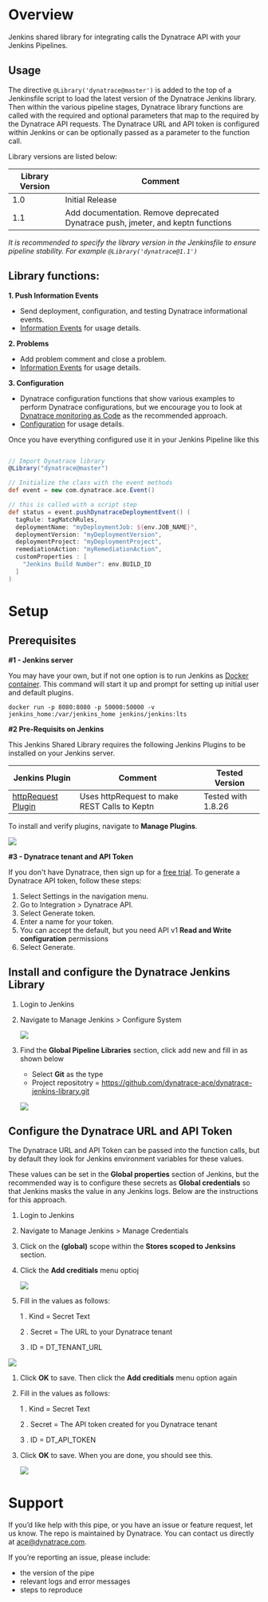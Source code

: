 # Overview

Jenkins shared library for integrating calls the Dynatrace API with your Jenkins Pipelines.

## Usage

The directive `@Library('dynatrace@master')` is added to the top of a Jenkinsfile script to load the latest version of the Dynatrace Jenkins library. Then within the various pipeline stages, Dynatrace library functions are called with the required and optional parameters that map to the required by the Dynatrace API requests.  The Dynatrace URL and API token is configured within Jenkins or can be optionally passed as a parameter to the function call. 

Library versions are listed below:  

| Library Version | Comment |
| --------------- | ------- |
| 1.0 | Initial Release |
| 1.1 | Add documentation. Remove deprecated Dynatrace push, jmeter, and keptn functions |

*It is recommended to specify the library version in the Jenkinsfile to ensure pipeline stability. For example `@Library('dynatrace@1.1')`*

## Library functions:

**1. Push Information Events** 
  * Send deployment, configuration, and testing Dynatrace informational events. 
  * [Information Events](PUSHEVENTS.md) for usage details.

**2. Problems** 
  * Add problem comment and close a problem. 
  * [Information Events](PROBLEM.md) for usage details.

**3. Configuration** 
  * Dynatrace configuration functions that show various examples to perform Dynatrace configurations, but we encourage you to look at [Dynatrace monitoring as Code](https://github.com/dynatrace-oss/dynatrace-monitoring-as-code) as the recommended approach.
  * [Configuration](CONFIGURATION.md) for usage details.

Once you have everything configured use it in your Jenkins Pipeline like this

```groovy

// Import Dynatrace library
@Library("dynatrace@master")

// Initialize the class with the event methods
def event = new com.dynatrace.ace.Event()

// this is called with a script step
def status = event.pushDynatraceDeploymentEvent() (
  tagRule: tagMatchRules,
  deploymentName: "myDeploymentJob: ${env.JOB_NAME}",
  deploymentVersion: "myDeploymentVersion",
  deploymentProject: "myDeploymentProject",
  remediationAction: "myRemediationAction",
  customProperties : [
    "Jenkins Build Number": env.BUILD_ID
  ]
)

```

# Setup

## Prerequisites

**#1 - Jenkins server**  

You may have your own, but if not one option is to run Jenkins as [Docker container](https://github.com/jenkinsci/docker/blob/master/README.md).  This command will start it up and prompt for setting up initial user and default plugins.
```
docker run -p 8080:8080 -p 50000:50000 -v jenkins_home:/var/jenkins_home jenkins/jenkins:lts
```

**#2 Pre-Requisits on Jenkins**

This Jenkins Shared Library requires the following Jenkins Plugins to be installed on your Jenkins server.

| Jenkins Plugin | Comment | Tested Version |
| -------------- | -------- | ------------ |
| [httpRequest Plugin](https://plugins.jenkins.io/http_request/) | Uses httpRequest to make REST Calls to Keptn | Tested with 1.8.26 | 

To install and verify plugins, navigate to **Manage Plugins**.

  ![](./images/plugin.png)

**#3 - Dynatrace tenant and API Token**

If you don't have Dynatrace, then sign up for a [free trial](https://www.dynatrace.comc/trial). To generate a Dynatrace API token, follow these steps:

1. Select Settings in the navigation menu.
1. Go to Integration > Dynatrace API.
1. Select Generate token.
1. Enter a name for your token.
1. You can accept the default, but you need API v1 **Read and Write configuration** permissions 
1. Select Generate.

## Install and configure the Dynatrace Jenkins Library

1. Login to Jenkins 
1. Navigate to Manage Jenkins > Configure System

    ![](./images/config-menu.png)

1. Find the **Global Pipeline Libraries** section, click add new and fill in as shown below

    * Select **Git** as the type
    * Project repositotry = https://github.com/dynatrace-ace/dynatrace-jenkins-library.git

    ![](./images/config-lib.png)

## Configure the Dynatrace URL and API Token

The Dynatrace URL and API Token can be passed into the function calls, but by default they look for Jenkins environment variables for these values. 

These values can be set in the **Global properties** section of Jenkins, but the recommended way is to configure these secrets as **Global credentials** so that Jenkins masks the value in any Jenkins logs.  Below are the instructions for this approach. 

1. Login to Jenkins 
1. Navigate to Manage Jenkins > Manage Credentials
1. Click on the **(global)** scope within the **Stores scoped to Jenksins** section.
1. Click the **Add creditials** menu optioj

    ![](./images/creds-menu.png)

1. Fill in the values as follows:

    1 . Kind = Secret Text

    2 . Secret = The URL to your Dynatrace tenant
    
    3 . ID = DT_TENANT_URL
  
  ![](./images/creds-secret.png)

1. Click **OK** to save. Then click the **Add creditials** menu option again
1. Fill in the values as follows:

    1 . Kind = Secret Text

    2 . Secret = The API token created for you Dynatrace tenant

    3 . ID = DT_API_TOKEN

1. Click **OK** to save. When you are done, you should see this.

    ![](./images/creds-list.png)

# Support

If you’d like help with this pipe, or you have an issue or feature request, let us know. The repo is maintained by Dynatrace. You can contact us directly at ace@dynatrace.com.

If you’re reporting an issue, please include:

* the version of the pipe
* relevant logs and error messages
* steps to reproduce

